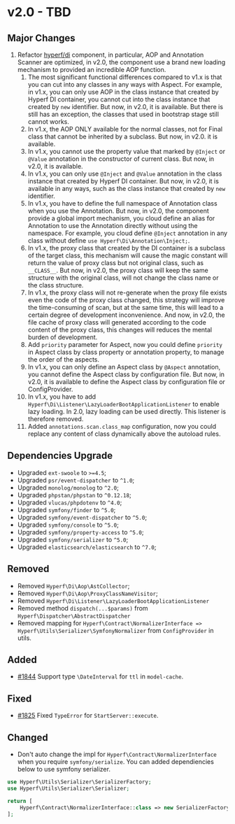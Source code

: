 # v2.0 - TBD

## Major Changes

1. Refactor [hyperf/di](https://github.com/hyperf/di) component, in particular, AOP and Annotation Scanner are optimized, in v2.0, the component use a brand new loading mechanism to provided an incredible AOP function. 
    1. The most significant functional differences compared to v1.x is that you can cut into any classes in any ways with Aspect. For example, in v1.x, you can only use AOP in the class instance that created by Hyperf DI container, you cannot cut into the class instance that created by `new` identifier. But now, in v2.0, it is available. But there is still has an exception, the classes that used in bootstrap stage still cannot works.
    2. In v1.x, the AOP ONLY available for the normal classes, not for Final class that cannot be inherited by a subclass. But now, in v2.0. it is available.
    3. In v1.x, you cannot use the property value that marked by `@Inject` or `@Value` annotation in the constructor of current class. But now, in v2.0, it is available.
    4. In v1.x, you can only use `@Inject` and `@Value` annotation in the class instance that created by Hyperf DI container. But now, in v2.0, it is available in any ways, such as the class instance that created by `new` identifier.
    5. In v1.x, you have to define the full namespace of Annotation class when you use the Annotation. But now, in v2.0, the component provide a global import mechanism, you cloud define an alias for Annotation to use the Annotation directly without using the namespace. For example, you cloud define `@Inject` annotation in any class without define `use Hyperf\Di\Annotation\Inject;`.
    6. In v1.x, the proxy class that created by the DI container is a subclass of the target class, this mechanism will cause the magic constant will return the value of proxy class but not original class, such as `__CLASS__`. But now, in v2.0, the proxy class will keep the same structure with the original class, will not change the class name or the class structure.
    7. In v1.x, the proxy class will not re-generate when the proxy file exists even the code of the proxy class changed, this strategy will improve the time-consuming of scan, but at the same time, this will lead to a certain degree of development inconvenience. And now, in v2.0, the file cache of proxy class will generated according to the code content of the proxy class, this changes will reduces the mental burden of development.
    8. Add `priority` parameter for Aspect, now you could define `priority` in Aspect class by class property or annotation property, to manage the order of the aspects.
    9. In v1.x, you can only define an Aspect class by `@Aspect` annotation, you cannot define the Aspect class by configuration file. But now, in v2.0, it is available to define the Aspect class by configuration file or ConfigProvider.
    10. In v1.x, you have to add `Hyperf\Di\Listener\LazyLoaderBootApplicationListener` to enable lazy loading. In 2.0, lazy loading can be used directly. This listener is therefore removed. 
    11. Added `annotations.scan.class_map` configuration, now you could replace any content of class dynamically above the autoload rules.
    
## Dependencies Upgrade

- Upgraded `ext-swoole` to `>=4.5`;
- Upgraded `psr/event-dispatcher` to `^1.0`;
- Upgraded `monolog/monolog` to `^2.0`;
- Upgraded `phpstan/phpstan` to `^0.12.18`;
- Upgraded `vlucas/phpdotenv` to `^4.0`;
- Upgraded `symfony/finder` to `^5.0`;
- Upgraded `symfony/event-dispatcher` to `^5.0`;
- Upgraded `symfony/console` to `^5.0`;
- Upgraded `symfony/property-access` to `^5.0`;
- Upgraded `symfony/serializer` to `^5.0`;
- Upgraded `elasticsearch/elasticsearch` to `^7.0`;

## Removed

- Removed `Hyperf\Di\Aop\AstCollector`;
- Removed `Hyperf\Di\Aop\ProxyClassNameVisitor`;
- Removed `Hyperf\Di\Listener\LazyLoaderBootApplicationListener`
- Removed method `dispatch(...$params)` from `Hyperf\Dispatcher\AbstractDispatcher`
- Removed mapping for `Hyperf\Contract\NormalizerInterface => Hyperf\Utils\Serializer\SymfonyNormalizer` from `ConfigProvider` in utils.

## Added

- [#1844](https://github.com/hyperf/hyperf/pull/1844) Support type `\DateInterval` for `ttl` in `model-cache`.

## Fixed

- [#1825](https://github.com/hyperf/hyperf/pull/1825) Fixed `TypeError` for `StartServer::execute`.

## Changed

- Don't auto change the impl for `Hyperf\Contract\NormalizerInterface` when you require `symfony/serialize`. You can added dependiencies below to use symfony serializer.

```php
use Hyperf\Utils\Serializer\SerializerFactory;
use Hyperf\Utils\Serializer\Serializer;

return [
    Hyperf\Contract\NormalizerInterface::class => new SerializerFactory(Serializer::class),
];
```
